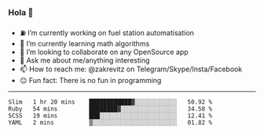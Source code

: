 ### Hola 👋
- ⛽️ I’m currently working on fuel station automatisation
- 🧮 I’m currently learning math algorithms
- 👀 I’m looking to collaborate on any OpenSource app
- 💬 Ask me about me/anything interesting
- 📫 How to reach me: @zakrevitz on Telegram/Skype/Insta/Facebook
- 😐 Fun fact: There is no fun in programming


---
<!--START_SECTION:waka-->
```text
Slim   1 hr 20 mins    ████████████▓░░░░░░░░░░░░   50.92 % 
Ruby   54 mins         ████████▓░░░░░░░░░░░░░░░░   34.58 % 
SCSS   19 mins         ███░░░░░░░░░░░░░░░░░░░░░░   12.41 % 
YAML   2 mins          ▒░░░░░░░░░░░░░░░░░░░░░░░░   01.82 % 
```
<!--END_SECTION:waka-->
